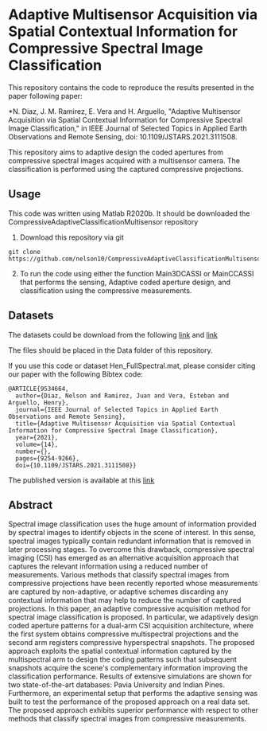 # Adaptive Multisensor Acquisition via Spatial Contextual Information for Compressive Spectral Image Classification

This repository contains the code to reproduce the results presented in the paper following paper:

*N. Diaz, J. M. Ramirez, E. Vera and H. Arguello, "Adaptive Multisensor Acquisition via Spatial Contextual Information for Compressive Spectral Image Classification," in IEEE Journal of Selected Topics in Applied Earth Observations and Remote Sensing, doi: 10.1109/JSTARS.2021.3111508.



This repository aims to adaptive design the coded apertures from compressive spectral images acquired with a multisensor camera. The classification is performed using the captured compressive projections.

## Usage

This code was written using Matlab R2020b. It should be downloaded the CompressiveAdaptiveClassificationMultisensor repository
1. Download this repository via git 
```
git clone https://github.com/nelson10/CompressiveAdaptiveClassificationMultisensor.git
```
2. To run the code using either the function Main3DCASSI or MainCCASSI that performs the sensing, Adaptive coded aperture design, and classification using the compressive measurements.


## Datasets

The datasets could be download from the following [link](http://www.ehu.eus/ccwintco/index.php/Hyperspectral_Remote_Sensing_Scenes) and [link](https://ieee-dataport.org/documents/hen-datacube-ground-truth)

The files should be placed in the Data folder of this repository.

If you use this code or dataset Hen_FullSpectral.mat, please consider citing our paper with the following Bibtex code:

```
@ARTICLE{9534664,
  author={Diaz, Nelson and Ramirez, Juan and Vera, Esteban and Arguello, Henry},
  journal={IEEE Journal of Selected Topics in Applied Earth Observations and Remote Sensing}, 
  title={Adaptive Multisensor Acquisition via Spatial Contextual Information for Compressive Spectral Image Classification}, 
  year={2021},
  volume={14},
  number={},
  pages={9254-9266},
  doi={10.1109/JSTARS.2021.3111508}}
```

The published version is available at this [link](https://ieeexplore.ieee.org/document/9534664)

## Abstract

Spectral image classification uses the huge amount of information provided by spectral images to identify objects in the scene of interest. In this sense, spectral images typically contain redundant information that is removed in later processing stages. To overcome this drawback, compressive spectral imaging (CSI) has emerged as an alternative acquisition approach that captures the relevant information using a reduced number of measurements. Various methods that classify spectral images from compressive projections have been recently reported whose measurements are captured by non-adaptive, or adaptive schemes discarding any contextual information that may help to reduce the number of captured projections. In this paper, an adaptive compressive acquisition method for spectral image classification is proposed. In particular, we adaptively design coded aperture patterns for a dual-arm CSI acquisition architecture, where the first system obtains compressive multispectral projections and the second arm registers compressive hyperspectral snapshots. The proposed approach exploits the spatial contextual information captured by the multispectral arm to design the coding patterns such that subsequent snapshots acquire the scene's complementary information improving the classification performance. Results of extensive simulations are shown for two state-of-the-art databases: Pavia University and Indian Pines. Furthermore, an experimental setup that performs the adaptive sensing was built to test the performance of the proposed approach on a real data set. The proposed approach exhibits superior performance with respect to other methods that classify spectral images from compressive measurements.
